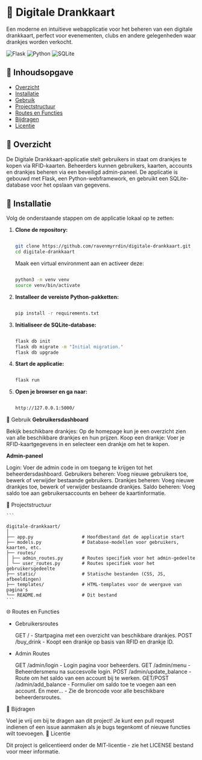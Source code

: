 # 🍻 Digitale Drankkaart

Een moderne en intuïtieve webapplicatie voor het beheren van een digitale drankkaart, perfect voor evenementen, clubs en andere gelegenheden waar drankjes worden verkocht.

![Flask](https://img.shields.io/badge/Flask-2.0.3-blue.svg) ![Python](https://img.shields.io/badge/Python-3.10-green.svg) ![SQLite](https://img.shields.io/badge/SQLite-3.35.4-blue.svg)

## 📜 Inhoudsopgave

- [Overzicht](#overzicht)
- [Installatie](#installatie)
- [Gebruik](#gebruik)
- [Projectstructuur](#projectstructuur)
- [Routes en Functies](#routes-en-functies)
- [Bijdragen](#bijdragen)
- [Licentie](#licentie)

## 📝 Overzicht

De Digitale Drankkaart-applicatie stelt gebruikers in staat om drankjes te kopen via RFID-kaarten. Beheerders kunnen gebruikers, kaarten, accounts en drankjes beheren via een beveiligd admin-paneel. De applicatie is gebouwd met Flask, een Python-webframework, en gebruikt een SQLite-database voor het opslaan van gegevens.

## 🚀 Installatie

Volg de onderstaande stappen om de applicatie lokaal op te zetten:

1. **Clone de repository:**

   ```bash

   git clone https://github.com/ravenmyrrdin/digitale-drankkaart.git
   cd digitale-drankkaart
   ```

   Maak een virtual environment aan en activeer deze:

   ```bash

   python3 -m venv venv
   source venv/bin/activate
   ```

2. **Installeer de vereiste Python-pakketten:**

   ```bash

   pip install -r requirements.txt
   ```

3. **Initialiseer de SQLite-database:**

   ```bash

   flask db init
   flask db migrate -m "Initial migration."
   flask db upgrade
   ```

4. **Start de applicatie:**

   ```bash

   flask run
   ```

5. **Open je browser en ga naar:**

   ```bash

   http://127.0.0.1:5000/
   ```

📖 Gebruik
**Gebruikersdashboard**

Bekijk beschikbare drankjes: Op de homepage kun je een overzicht zien van alle beschikbare drankjes en hun prijzen.
Koop een drankje: Voer je RFID-kaartgegevens in en selecteer een drankje om het te kopen.

**Admin-paneel**

Login: Voer de admin code in om toegang te krijgen tot het beheerdersdashboard.
Gebruikers beheren: Voeg nieuwe gebruikers toe, bewerk of verwijder bestaande gebruikers.
Drankjes beheren: Voeg nieuwe drankjes toe, bewerk of verwijder bestaande drankjes.
Saldo beheren: Voeg saldo toe aan gebruikersaccounts en beheer de kaartinformatie.

📂 Projectstructuur

    ```

    digitale-drankkaart/
    │
    ├── app.py                  # Hoofdbestand dat de applicatie start
    ├── models.py               # Database-modellen voor gebruikers, kaarten, etc.
    ├── routes/
    │ ├── admin_routes.py       # Routes specifiek voor het admin-gedeelte
    │ └── user_routes.py        # Routes specifiek voor het gebruikersgedeelte
    ├── static/                 # Statische bestanden (CSS, JS, afbeeldingen)
    ├── templates/              # HTML-templates voor de weergave van pagina's
    └── README.md               # Dit bestand
    ```

🌐 Routes en Functies

- Gebruikersroutes

  GET / - Startpagina met een overzicht van beschikbare drankjes.
  POST /buy_drink - Koopt een drankje op basis van RFID en drankje ID.

- Admin Routes

  GET /admin/login - Login pagina voor beheerders.
  GET /admin/menu - Beheerdersmenu na succesvolle login.
  POST /admin/update_balance - Route om het saldo van een account bij te werken.
  GET/POST /admin/add_balance - Formulier om saldo toe te voegen aan een account.
  En meer... - Zie de broncode voor alle beschikbare beheerdersroutes.

🤝 Bijdragen

Voel je vrij om bij te dragen aan dit project! Je kunt een pull request indienen of een issue aanmaken als je bugs tegenkomt of nieuwe functies wilt toevoegen.
📜 Licentie

Dit project is gelicentieerd onder de MIT-licentie - zie het LICENSE bestand voor meer informatie.
